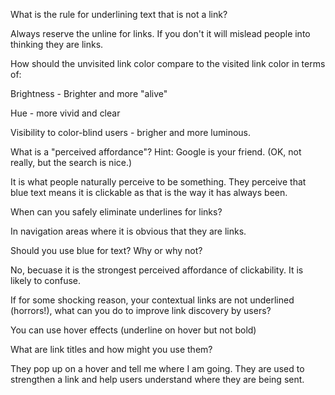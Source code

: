 What is the rule for underlining text that is not a link?

Always reserve the unline for links. If you don't it will mislead people into thinking they are links.

How should the unvisited link color compare to the visited link color in terms of:

Brightness - Brighter and more "alive"

Hue - more vivid and clear

Visibility to color-blind users - brigher and more luminous.

What is a "perceived affordance"? Hint: Google is your friend. (OK, not really, but the search is nice.)

It is what people naturally perceive to be something. They perceive that blue text means it is clickable as that is the way it has always been. 

When can you safely eliminate underlines for links?

In navigation areas where it is obvious that they are links.

Should you use blue for text? Why or why not?

No, becuase it is the strongest perceived affordance of clickability. It is likely to confuse.

If for some shocking reason, your contextual links are not underlined (horrors!), what can you do to improve link discovery by users?

You can use hover effects (underline on hover but not bold)

What are link titles and how might you use them?

They pop up on a hover and tell me where I am going. They are used to strengthen a link and help users understand where they are being sent. 